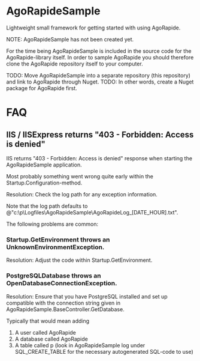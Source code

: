 # AgoRapideSample

Lightweight small framework for getting started with using AgoRapide. 

NOTE: AgoRapideSample has not been created yet. 

For the time being AgoRapideSample is included in the source code for the AgoRapide-library itself. In order to sample AgoRapide you should therefore clone the AgoRapide repository itself to your computer.

TODO: Move AgoRapideSample into a separate repository (this repository) and link to AgoRapide through Nuget. 
TODO: In other words, create a Nuget package for AgoRapide first.

# FAQ

## IIS / IISExpress returns "403 - Forbidden: Access is denied"

IIS returns "403 - Forbidden: Access is denied" response when starting the AgoRapideSample application.

Most probably something went wrong quite early within the Startup.Configuration-method. 

Resolution: Check the log path for any exception information. 

Note that the log path defaults to @"c:\p\Logfiles\AgoRapideSample\AgoRapideLog_[DATE_HOUR].txt".

The following problems are common:

### Startup.GetEnvironment throws an UnknownEnvironmentException. 

Resolution: Adjust the code within Startup.GetEnvironment.

### PostgreSQLDatabase throws an OpenDatabaseConnectionException. 

Resolution: Ensure that you have PostgreSQL installed and set up compatible with the connection string given in AgoRapideSample.BaseController.GetDatabase.

Typically that would mean adding 

1) A user called AgoRapide 
2) A database called AgoRapide 
3) A table called p (look in AgoRapideSample log under SQL_CREATE_TABLE for the necessary autogenerated SQL-code to use)

